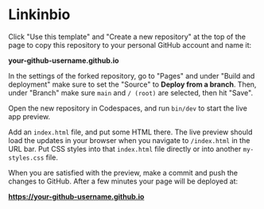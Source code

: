 # Linkinbio

Click "Use this template" and "Create a new repository" at the top of the page to copy this repository to your personal GitHub account and name it:

**your-github-username.github.io**

In the settings of the forked repository, go to "Pages" and under "Build and deployment" make sure to set the "Source" to **Deploy from a branch**. Then, under "Branch" make sure `main` and `/ (root)` are selected, then hit "Save".

Open the new repository in Codespaces, and run `bin/dev` to start the live app preview.

Add an `index.html` file, and put some HTML there. The live preview should load the updates in your browser when you navigate to `/index.html` in the URL bar. Put CSS styles into that `index.html` file directly or into another `my-styles.css` file.

When you are satisfied with the preview, make a commit and push the changes to GitHub. After a few minutes your page will be deployed at:

**https://your-github-username.github.io**
